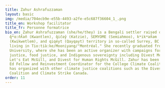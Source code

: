 ```yaml
---
title: Zahur Ashrafuzzaman
layout: basic
img: /media/704ecb9e-e55b-4493-a2fe-e5c687f36604_1_.png
title_en: Workshop facilitator
title_fr: Personne formatrice
bio_en: Zahur Ashrafuzzaman (she/he/they) is a Bengali settler raised on
  q̓ʷɑ:n̓ƛ̓ən̓ (Kwantlen), q̓ic̓əy̓ (Katzie), SEMYOME (Semiahmoo), kʷikʷəƛ̓əm
  (Kwikwetlem), and qiqéyt (Qayqayt) territory in so-called Surrey, BC and now
  living in Tio:tià:ke/Mooniyang/"Montréal." She recently graduated from McGill
  University, where she has been an active organizer with campaigns for climate
  justice, food justice, and Indigenous sovereignty including Divest McGill,
  Let's Eat McGill, and Divest for Human Rights McGill. Zahur has been a Divest
  Ed Fellow and Reinvestment Coordinator for the College Climate Coalition, and
  has organized with other climate justice coalitions such as the Divest Canada
  Coalition and Climate Strike Canada.
order: 11
---
```


